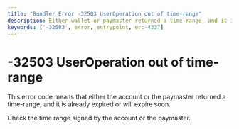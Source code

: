 ```yaml
---
title: "Bundler Error -32503 UserOperation out of time-range"
description: Either wallet or paymaster returned a time-range, and it is already expired (or will expire soon)
keywords: ['-32503', error, entrypoint, erc-4337]
---
```


# -32503 UserOperation out of time-range

This error code means that either the account or the paymaster returned a time-range, and it is already expired or will expire soon.

Check the time range signed by the account or the paymaster.